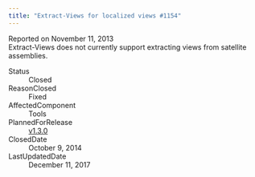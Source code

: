 ```yaml
---
title: "Extract-Views for localized views #1154"
---
```

<div class="issue-report">
   <div class="issue-header">Reported on 
      <time datetime="2013-11-11T20:28:02.43-08:00" title="2013-11-11T20:28:02.43-08:00">November 11, 2013</time>
   </div>
   <div class="issue-message" markdown="1">Extract-Views does not currently support extracting views from satellite assemblies.
      
   </div>
   <div class="issue-footer">
      <dl>
         <dt>Status</dt>
         <dd>Closed</dd>
         <dt>ReasonClosed</dt>
         <dd>Fixed</dd>
         <dt>AffectedComponent</dt>
         <dd>Tools</dd>
         <dt>PlannedForRelease</dt>
         <dd><a href="https://github.com/maxtoroq/MvcCodeRouting/releases/tag/v1.3.0">v1.3.0</a></dd>
         <dt>ClosedDate</dt>
         <dd>
            <time datetime="2014-10-09T11:50:06.84-07:00" title="2014-10-09T11:50:06.84-07:00">October 9, 2014</time>
         </dd>
         <dt>LastUpdatedDate</dt>
         <dd>
            <time datetime="2017-12-11T02:15:56.247-08:00" title="2017-12-11T02:15:56.247-08:00">December 11, 2017</time>
         </dd>
      </dl>
   </div>
</div>
